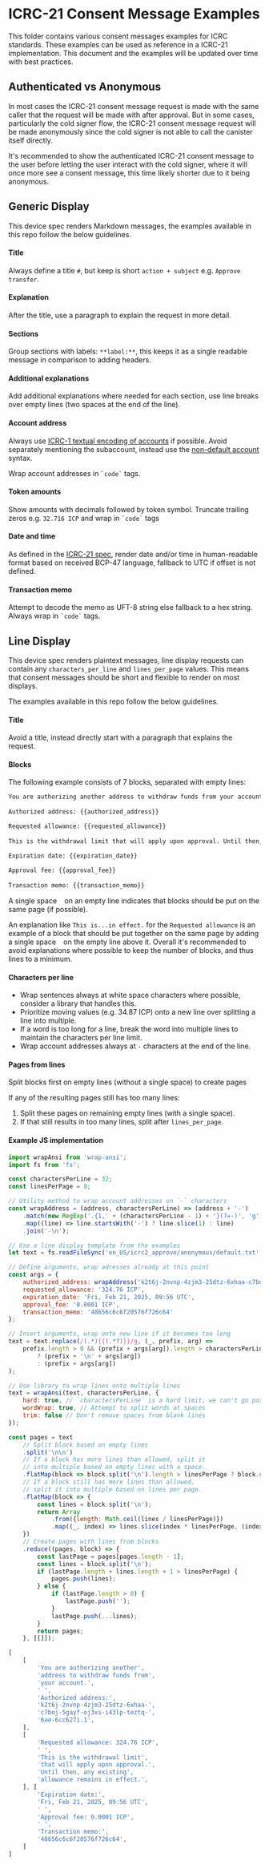 # ICRC-21 Consent Message Examples

This folder contains various consent messages examples for ICRC standards. These examples can be used as reference in
a ICRC-21 implementation. This document and the examples will be updated over time with best practices.

## Authenticated vs Anonymous

In most cases the ICRC-21 consent message request is made with the same caller that the request will be made with after
approval. But in some cases, particularly the cold signer flow, the ICRC-21 consent message request will be made
anonymously since the cold signer is not able to call the canister itself directly.

It's recommended to show the authenticated ICRC-21 consent message to the user before letting the user interact with the
cold signer, where it will once more see a consent message, this time likely shorter due to it being anonymous.

## Generic Display

This device spec renders Markdown messages, the examples available in this repo follow the below guidelines.

#### Title

Always define a title `#`, but keep is short `action + subject` e.g. `Approve transfer`.

#### Explanation

After the title, use a paragraph to explain the request in more detail.

#### Sections

Group sections with labels: `**label:**`, this keeps it as a single readable message in comparison to adding headers.

#### Additional explanations

Add additional explanations where needed for each section, use line breaks over empty lines (two spaces at the end of
the line).

#### Account address

Always
use [ICRC-1 textual encoding of accounts](https://internetcomputer.org/docs/current/references/icrc1-standard#textual-encoding-of-accounts)
if possible. Avoid separately mentioning the subaccount, instead use
the [non-default account](https://internetcomputer.org/docs/current/references/icrc1-standard#non-default-accounts)
syntax.

Wrap account addresses in `` `code` `` tags.

#### Token amounts

Show amounts with decimals followed by token symbol. Truncate trailing zeros e.g. `32.716 ICP` and wrap in `` `code` ``
tags

#### Date and time

As defined in
the [ICRC-21 spec](https://github.com/dfinity/wg-identity-authentication/blob/main/topics/ICRC-21/ICRC-21.did#L8),
render date and/or time in human-readable format based on received BCP-47 language, fallback to UTC if offset is not
defined.

#### Transaction memo

Attempt to decode the memo as UFT-8 string else fallback to a hex string. Always wrap in `` `code` ``
tags.

## Line Display

This device spec renders plaintext messages, line display requests can contain any `characters_per_line` and
`lines_per_page` values. This means that consent messages should be short and flexible to render on most displays.

The examples available in this repo follow the below guidelines.

#### Title

Avoid a title, instead directly start with a paragraph that explains the request.

#### Blocks

The following example consists of 7 blocks, separated with empty lines:

```txt
You are authorizing another address to withdraw funds from your account.
 
Authorized address: {{authorized_address}}

Requested allowance: {{requested_allowance}}
 
This is the withdrawal limit that will apply upon approval. Until then, any existing allowance remains in effect.

Expiration date: {{expiration_date}}
 
Approval fee: {{approval_fee}}
 
Transaction memo: {{transaction_memo}}
```

A single space ` ` on an empty line indicates that blocks should be put on the same page (if possible).

An explanation like `This is...in effect.` for the `Requested allowance` is an example of a block that should be put
together on the same page by adding a single space ` ` on the empty line above it. Overall it's recommended to avoid
explanations where possible to keep the number of blocks, and thus lines to a minimum.

#### Characters per line

- Wrap sentences always at white space characters where possible, consider a library that handles this.
- Prioritize moving values (e.g. 34.87 ICP) onto a new line over splitting a line into multiple.
- If a word is too long for a line, break the word into multiple lines to maintain the characters per line limit.
- Wrap account addresses always at `-` characters at the end of the line.

#### Pages from lines

Split blocks first on empty lines (without a single space) to create pages

If any of the resulting pages still has too many lines:

1. Split these pages on remaining empty lines (with a single space).
2. If that still results in too many lines, split after `lines_per_page`.

#### Example JS implementation

```js
import wrapAnsi from 'wrap-ansi';
import fs from 'fs';

const charactersPerLine = 32;
const linesPerPage = 8;

// Utility method to wrap account addresses on `-` characters
const wrapAddress = (address, charactersPerLine) => (address + '-')
    .match(new RegExp('.{1,' + (charactersPerLine - 1) + '}(?=-)', 'g'))
    .map((line) => line.startsWith('-') ? line.slice(1) : line)
    .join('-\n');

// Use a line display template from the examples
let text = fs.readFileSync('en_US/icrc2_approve/anonymous/default.txt', 'utf-8');

// Define arguments, wrap adresses already at this point
const args = {
    authorized_address: wrapAddress('k2t6j-2nvnp-4zjm3-25dtz-6xhaa-c7boj-5gayf-oj3xs-i43lp-teztq-6ae-6cc627i.1', charactersPerLine),
    requested_allowance: '324.76 ICP',
    expiration_date: 'Fri, Feb 21, 2025, 09:56 UTC',
    approval_fee: '0.0001 ICP',
    transaction_memo: '48656c6c6f20576f726c64'
};

// Insert arguments, wrap onto new line if it becomes too long
text = text.replace(/(.*){{(.*?)}}/g, (_, prefix, arg) =>
    prefix.length > 0 && (prefix + args[arg]).length > charactersPerLine
        ? (prefix + '\n' + args[arg])
        : (prefix + args[arg])
);

// Use library to wrap lines onto multiple lines
text = wrapAnsi(text, charactersPerLine, {
    hard: true, // `charactersPerLine` is a hard limit, we can't go past it
    wordWrap: true, // Attempt to split words at spaces
    trim: false // Don't remove spaces from blank lines
});

const pages = text
    // Split block based on empty lines
    .split('\n\n')
    // If a block has more lines than allowed, split it 
    // into multiple based on empty lines with a space.
    .flatMap(block => block.split('\n').length > linesPerPage ? block.split('\n \n') : block)
    // If a block still has more lines than allowed, 
    // split it into multiple based on lines per page.
    .flatMap(block => {
        const lines = block.split('\n');
        return Array
            .from({length: Math.ceil(lines / linesPerPage)})
            .map((_, index) => lines.slice(index * linesPerPage, (index + 1) * linesPerPage));
    })
    // Create pages with lines from blocks
    .reduce((pages, block) => {
        const lastPage = pages[pages.length - 1];
        const lines = block.split('\n');
        if (lastPage.length + lines.length + 1 > linesPerPage) {
            pages.push(lines);
        } else {
            if (lastPage.length > 0) {
                lastPage.push('');
            }
            lastPage.push(...lines);
        }
        return pages;
    }, [[]]);
```

```js
[
    [
        'You are authorizing another',
        'address to withdraw funds from',
        'your account.',
        ' ',
        'Authorized address:',
        'k2t6j-2nvnp-4zjm3-25dtz-6xhaa-',
        'c7boj-5gayf-oj3xs-i43lp-teztq-',
        '6ae-6cc627i.1',
    ],
    [
        'Requested allowance: 324.76 ICP',
        ' ',
        'This is the withdrawal limit',
        'that will apply upon approval.',
        'Until then, any existing',
        'allowance remains in effect.',
    ], [
        'Expiration date:',
        'Fri, Feb 21, 2025, 09:56 UTC',
        ' ',
        'Approval fee: 0.0001 ICP',
        ' ',
        'Transaction memo:',
        '48656c6c6f20576f726c64',
    ]
]
```